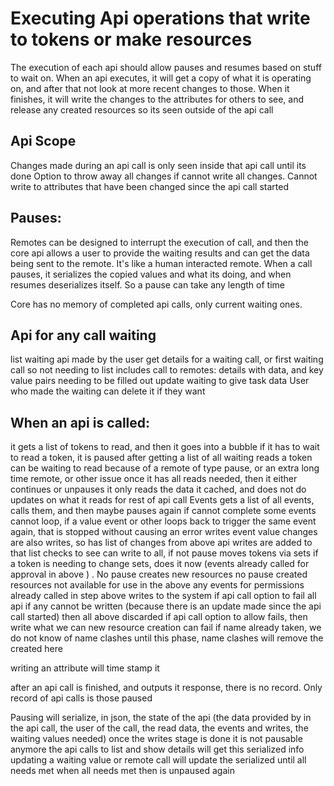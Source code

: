# Executing Api operations that write to tokens or make resources

The execution of each api should allow pauses and resumes based on stuff to wait on.
When an api executes, it will get a copy of what it is operating on, and after that not look at more recent changes to those.
When it finishes, it will write the changes to the attributes for others to see, and release any created resources so its seen outside of the api call

## Api Scope
Changes made during an api call is only seen inside that api call until its done
Option to throw away all changes if cannot write all changes. Cannot write to attributes that have been changed since the api call started

## Pauses:
Remotes can be designed to interrupt the execution of call, and then the core api allows a user to provide the waiting results and can get the data being sent to the remote.
It's like a human interacted remote.
When a call pauses, it serializes the copied values and what its doing, and when resumes deserializes itself.
So a pause can take any length of time

Core has no memory of completed api calls, only current waiting ones.


## Api for any call waiting
list waiting api made by the user
get details for a waiting call, or first waiting call so not needing to list
includes call to remotes:  details with data, and key value pairs needing to be filled out
update waiting to give task data
User who made the waiting can delete it if they want


## When an api is called:

it gets a list of tokens to read, and then it goes into a bubble
if it has to wait to read a token, it is paused after getting a list of all waiting reads
a token can be waiting to read because of a remote of type pause, or an extra long time remote, or other issue
once it has all reads needed, then it either continues or unpauses
it only reads the data it cached, and does not do updates on what it reads for rest of api call
Events
gets a list of all events, calls them, and then maybe pauses again if cannot complete some
events cannot loop, if a value event or other loops back to trigger the same event again, that is stopped without causing an error
writes
event value changes are also writes, so has list of changes from above
api writes are added to that list
checks to see can write to all, if not pause
moves tokens via sets
if a token is needing to change sets, does it now (events already called for approval in above ) . No pause
creates new resources
no pause
created resources not available for use in the above
any events for permissions already called in step above
writes to the system
if api call option to fail all api if any cannot be written (because there is an update made since the api call started) then all above discarded
if api call option to allow fails, then write what we can
new resource creation can fail if name already taken, we do not know of name clashes until this phase, name clashes will remove the created here

writing an attribute will time stamp it

after an api call is finished, and outputs it response, there is no record. Only record of api calls is those paused


Pausing will serialize, in json, the state of the api (the data provided by in the api call, the user of the call, the read data, the events and writes, the waiting values needed)
once the writes stage is done it is not pausable anymore
the api calls to list and show details will get this serialized info
updating a waiting value or remote call will update the serialized until all needs met
when all needs met then is unpaused again